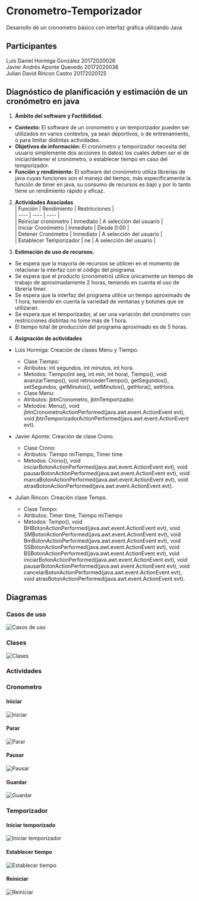 # Cronometro-Temporizador
Desarrollo de un cronometro básico con interfaz gráfica utilizando Java

## Participantes
Luis Daniel Hormiga González 20172020026  
Javier Andrés Aponte Quevedo 20172020036  
Julian David Rincon Castro 20172020125  

## Diagnóstico de planificación y estimación de un cronómetro en java
1. **Ámbito del software y Factibilidad.**  
  - **Contexto:** El software de un cronometro y un temporizador pueden ser utilizados en varios contextos, ya sean deportivos, o de entrenamiento, o para limitar distintas actividades.  
  - **Objetivos de información:** El cronómetro y temporizador necesita del usuario simplemente dos acciones (o datos) los cuales deben ser el de iniciar/detener el cronómetro, o establecer tiempo en caso del temporizador.  
  - **Función y rendimiento:** El software del cronómetro utiliza librerías de java cuyas funciones son el manejo del tiempo, más específicamente la función de timer en java, su consumo de recursos es bajo y por lo tanto tiene un rendimiento rápido y eficaz.  

2. **Actividades Asociadas**  
| Función | Rendimiento | Restricciones |  
| ---- | ---- | ---- |  
| Reiniciar cronómetro | Inmediato | A selección del usuario |  
| Iniciar Cronómetro | Inmediato | Desde 0:00 |  
| Detener Cronómetro | Inmediato | A selección del usuario |  
| Establecer Temporizador | ne | A selección del usuario |  

3. **Estimación de uso de recursos.**  
  - Se espera que la mayoría de recursos se utilicen en el momento de relacionar la interfaz con el código del programa.
  - Se espera que el producto (cronómetro) utilice únicamente un tiempo de trabajo de aproximadamente 2 horas, teniendo en cuenta el uso de librería timer.
  - Se espera que la interfaz del programa utilice un tiempo aproximado de 1 hora, teniendo en cuenta la variedad de ventanas y botones que se utilizaran.
  - Se espera que el temporizador, al ser una variación del cronómetro con restricciones distintas no tome más de 1 hora.
  - El tiempo total de producción del programa aproximado es de 5 horas.
  
4. **Asignación de actividades**
  - Luis Hormiga: Creación de clases Menu y Tiempo.  
     - Clase Tiempo: 
      - Atributos: int segundos, int minutos, int hora.
      - Metodos: Tiempo(int seg, int min, int hora), Tiempo(), void avanzarTiempo(), void retrocederTiempo(), getSegundos(), setSegundos, getMinutos(), setMinutos(), getHora(), setHora.
     - Clase Menu:
      - Atributos: jbtnCronometro, jbtnTemporizador.
      - Metodos: Menu(), void jbtnCronometroActionPerformed(java.awt.event.ActionEvent evt), void jbtnTemporizadorActionPerformed(java.awt.event.ActionEvent evt).
       
  - Javier Aponte: Creación de clase Crono. 
    - Clase Crono: 
     - Atributos: Tiempo miTiempo, Timer time
     - Metodos: Crono(), void iniciarBotonActionPerformed(java.awt.event.ActionEvent evt), void pausarBotonActionPerformed(java.awt.event.ActionEvent evt),  void marcaBotonActionPerformed(java.awt.event.ActionEvent evt), void atrasBotonActionPerformed(java.awt.event.ActionEvent evt).
       
  - Julian Rincon: Creación clase Tempo.
    - Clase Tempo:
     - Atributos: Timer time, Tiempo miTiempo
     - Metodos: Tempo(), void BHBotonActionPerformed(java.awt.event.ActionEvent evt), void SMBotonActionPerformed(java.awt.event.ActionEvent evt), void BmBotonActionPerformed(java.awt.event.ActionEvent evt), void SSBotonActionPerformed(java.awt.event.ActionEvent evt), void BSBotonActionPerformed(java.awt.event.ActionEvent evt),  void iniciarBotonActionPerformed(java.awt.event.ActionEvent evt), void pausarBotonActionPerformed(java.awt.event.ActionEvent evt), void cancelarBotonActionPerformed(java.awt.event.ActionEvent evt), void atrasBotonActionPerformed(java.awt.event.ActionEvent evt).
     
## Diagramas

### Casos de uso

![Casos de uso](Diagramas/Casos%20de%20uso.jpg)

### Clases

![Clases](Diagramas/Clases.PNG)

### Actividades

### Cronometro
#### Iniciar

![Iniciar](Diagramas/Actividades/Cronometro/iniciarCrono.PNG)

#### Parar

![Parar](Diagramas/Actividades/Cronometro/PararCronometro.jpeg)

#### Pausar

![Pausar](Diagramas/Actividades/Cronometro/PausarCronometro.jpeg)

#### Guardar

![Guardar](Diagramas/Actividades/Cronometro/guardarCrono.jpeg)

### Temporizador
#### Iniciar temporizado
![Iniciar temporizador](Diagramas/Actividades/Temporizador/Iniciar.jpg)

#### Establecer tiempo
![Establecer tiempo](Diagramas/Actividades/Temporizador/Establecer%20tiempo.jpg)

#### Reiniciar
![Reiniciar](Diagramas/Actividades/Temporizador/Reiniciar.jpg)






